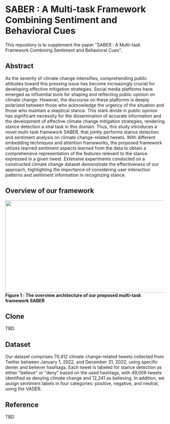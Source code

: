 # SABER : A Multi-task Framework Combining Sentiment and Behavioral Cues
This repository is to supplement the paper "SABER : A Multi-task Framework Combining Sentiment and Behavioral Cues".

## Abstract
As the severity of climate change intensifies, comprehending public attitudes toward this pressing issue has become increasingly crucial for developing effective mitigation strategies. Social media platforms have emerged as influential tools for shaping and reflecting public opinion on climate change. However, the discourse on these platforms is deeply polarized between those who acknowledge the urgency of the situation and those who maintain a skeptical stance. This stark divide in public opinion has significant necessity for the dissemination of accurate information and the development of effective climate change mitigation strategies, rendering stance detection a vital task in this domain. Thus, this study introduces a novel multi-task framework SABER, that jointly performs stance detection and sentiment analysis on climate change-related tweets. With different embedding techniques and attention frameworks, the proposed framework utilizes learned sentiment aspects learned from the data to obtain a comprehensive representation of the features relevant to the stance expressed in a given tweet. Extensive experiments conducted on a constructed climate change dataset demonstrate the effectiveness of our approach, highlighting the importance of considering user interaction patterns and sentiment information in recognizing stance.

## Overview of our framework
<img src="https://github.com/dxlabskku/SABER/assets/43632309/8489c93f-b601-4209-b162-5173ebbb7e75.png" width="710" height="292"><br>
<strong>Figure 1 : The overview architecture of our proposed multi-task framework SABER</strong>

## Clone
TBD

## Dataset
Our dataset comprises 70,412 climate change-related tweets collected from Twitter between January 1, 2022, and December 31, 2022, using specific denier and believer hashtags. Each tweet is labeled for stance detection as either "believe" or "deny" based on the used hashtags, with 49,006 tweets identified as denying climate change and 12,241 as believing. In addition, we assign sentiment labels in four categories: positive, negative, and neutral, using the VADER.
## Reference
TBD
